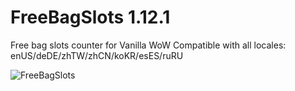 # FreeBagSlots 1.12.1
Free bag slots counter for Vanilla WoW 
Compatible with all locales: enUS/deDE/zhTW/zhCN/koKR/esES/ruRU

![FreeBagSlots](https://user-images.githubusercontent.com/13628128/58876631-5e517c80-86d7-11e9-97c4-ff6ca33ad2f4.png)
